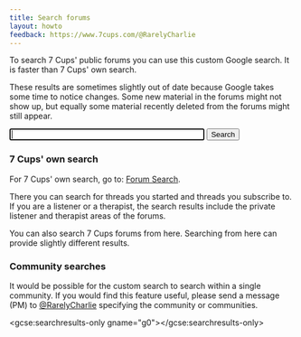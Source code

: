 ```yaml
---
title: Search forums
layout: howto
feedback: https://www.7cups.com/@RarelyCharlie
---
```


<script>
gsearch = function () {
  var q = document.getElementById('query').value.trim()
  if (!q) return
  
  var s = google.search.cse.element.getElement('g0')
  s.execute(q)
  }
</script>

To search 7 Cups' public forums you can use this custom Google search. It is faster than 7 Cups' own search.

These results are sometimes slightly out of date because Google takes some time to notice changes. Some new material in the forums might not show up, but equally some material recently deleted from the forums might still appear.

<input id="query" size="40" onchange="gsearch()" autofocus> <button onclick="gsearch()">Search</button>

### 7 Cups' own search

For 7 Cups' own search, go to: [Forum Search](https://www.7cups.com/forum/search.php).

There you can search for threads you started and threads you subscribe to. If you are a listener or a therapist, the search results include the private listener and therapist areas of the forums.

You can also search 7 Cups forums from here. Searching from here can provide slightly different results.

### Community searches

It would be possible for the custom search to search within a single community. If you would find this feature useful, please send a message (PM) to [@RarelyCharlie](https://www.7cups.com/@RarelyCharlie) specifying the community or communities.

<script>
  (function() {
    var cx = '000798228100868610755:mwroieuxmvs';
    var gcse = document.createElement('script');
    gcse.type = 'text/javascript';
    gcse.async = true;
    gcse.src = 'https://cse.google.com/cse.js?cx=' + cx;
    var s = document.getElementsByTagName('script')[0];
    s.parentNode.insertBefore(gcse, s);
  })();
</script>
<gcse:searchresults-only gname="g0"></gcse:searchresults-only>
